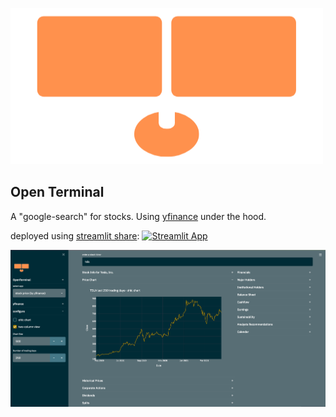 ![Open Terminal Logo](asset/ot_logo.png)
## Open Terminal
A "google-search" for stocks. Using [yfinance](https://github.com/ranaroussi/yfinance) under the hood.

deployed using [streamlit share](https://www.streamlit.io/sharing): [![Streamlit App](https://static.streamlit.io/badges/streamlit_badge_black_white.svg)](https://share.streamlit.io/ohjho/open_terminal)

![Open Terminal Screenshoot](asset/ot_screenshot.png)
